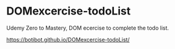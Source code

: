 # DOMexcercise-todoList
Udemy Zero to Mastery, DOM ecercise to complete the todo list.

https://botibot.github.io/DOMexcercise-todoList/
